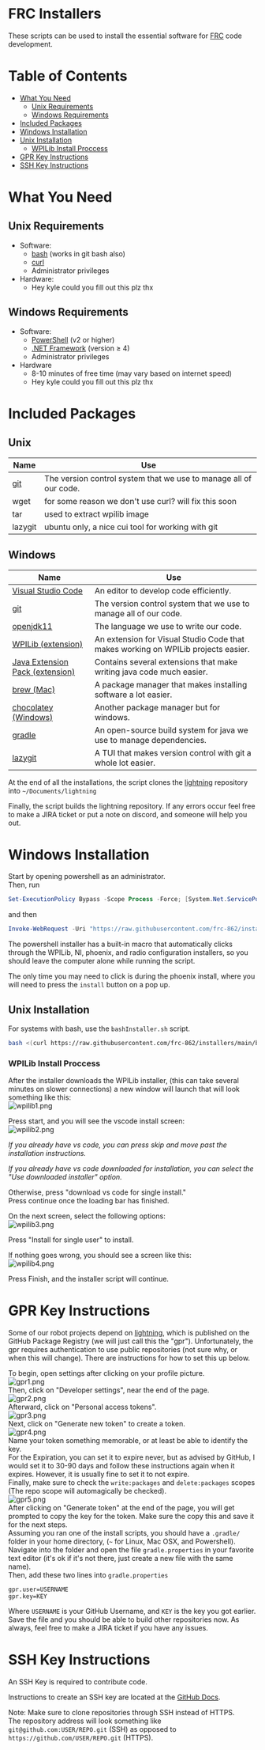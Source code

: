 # FRC Installers

These scripts can be used to install the essential software for [FRC](https://www.firstinspires.org/robotics/frc) code development.

# Table of Contents
- [What You Need](#What-You-Need)
    - [Unix Requirements](#Unix-Requirements)
    - [Windows Requirements](#Windows-Requirements)
- [Included Packages](#Included-Packages)
- [Windows Installation](#Windows-Installation)
- [Unix Installation](#Unix-Installation)
    - [WPILib Install Proccess](#WPILib-Install-Process)
- [GPR Key Instructions](#GPR-Key-Instructions)
- [SSH Key Instructions](#SSH-Key-Instructions)

# What You Need

## Unix Requirements

- Software:
    - [bash](https://www.gnu.org/software/bash/) (works in git bash also)
    - [curl]((https://www.tecmint.com/install-curl-in-linux/))
    - Administrator privileges
- Hardware:
    - Hey kyle could you fill out this plz thx

## Windows Requirements

- Software:
    - [PowerShell](https://github.com/PowerShell/PowerShell) (v2 or higher)
    - [.NET Framework](https://dotnet.microsoft.com/en-us/download/dotnet-framework) (version ≥ 4)
    - Administrator privileges
- Hardware
    - 8-10 minutes of free time (may vary based on internet speed)
    - Hey kyle could you fill out this plz thx

# Included Packages

## Unix

Name | Use
--- | ---
[git](https://git-scm.com/) | The version control system that we use to manage all of our code.
wget | for some reason we don't use curl? will fix this soon
tar | used to extract wpilib image
lazygit | ubuntu only, a nice cui tool for working with git

## Windows
Name | Use
--- | ---
[Visual Studio Code](https://code.visualstudio.com/) | An editor to develop code efficiently.
[git](https://git-scm.com/) | The version control system that we use to manage all of our code.
[openjdk11](https://openjdk.java.net/projects/jdk/11/) | The language we use to write our code.
[WPILib (extension)](https://wpilib.org/) | An extension for Visual Studio Code that makes working on WPILib projects easier.
[Java Extension Pack (extension)](https://marketplace.visualstudio.com/items?itemName=vscjava.vscode-java-pack) | Contains several extensions that make writing java code much easier.
[brew (Mac)](https://brew.sh/) | A package manager that makes installing software a lot easier.
[chocolatey (Windows)](https://chocolatey.org/) | Another package manager but for windows.
[gradle](https://gradle.org/) | An open-source build system for java we use to manage dependencies.
[lazygit](https://github.com/jesseduffield/lazygit) | A TUI that makes version control with git a whole lot easier.


At the end of all the installations, the script clones the [lightning](https://github.com/frc-862/lightning) repository into `~/Documents/lightning`

Finally, the script builds the lightning repository. If any errors occur feel free to make a JIRA ticket or put a note on discord, and someone will help you out.

# Windows Installation
 
Start by opening powershell as an administrator.  
Then, run
```PowerShell
Set-ExecutionPolicy Bypass -Scope Process -Force; [System.Net.ServicePointManager]::SecurityProtocol = [System.Net.ServicePointManager]::SecurityProtocol -bor 3072; 
```
and then
```PowerShell
Invoke-WebRequest -Uri "https://raw.githubusercontent.com/frc-862/installers/main/powershellInstaller.ps1" -OutFile ".\install.ps1"; Invoke-WebRequest -Uri "https://raw.githubusercontent.com/frc-862/installers/main/bashInstaller.sh" -OutFile ".\bashInstaller.sh"; .\install.ps1; rm .\install.ps1 .\bashInstaller.sh
```
The powershell installer has a built-in macro that automatically clicks through the WPILib, NI, phoenix, and radio configuration installers, so you should leave the computer alone while running the script.

The only time you may need to click is during the phoenix install, where you will need to press the `install` button on a pop up.

## Unix Installation

For systems with bash, use the `bashInstaller.sh` script.  

```bash
bash <(curl https://raw.githubusercontent.com/frc-862/installers/main/bashInstaller.sh)
```

### WPILib Install Proccess
After the installer downloads the WPILib installer, (this can take several minutes on slower connections) a new window will launch that will look something like this:  
![wpilib1.png](https://github.com/frc-862/installers/raw/main/assets/wpilib1.png)

Press start, and you will see the vscode install screen:  
![wpilib2.png](https://github.com/frc-862/installers/raw/main/assets/wpilib2.png)

*If you already have vs code, you can press skip and move past the installation instructions.*

*If you already have vs code downloaded for installation, you can select the "Use downloaded installer" option.*

Otherwise, press "download vs code for single install."  
Press continue once the loading bar has finished.

On the next screen, select the following options:  
![wpilib3.png](https://github.com/frc-862/installers/raw/main/assets/wpilib3.png)

Press "Install for single user" to install.

If nothing goes wrong, you should see a screen like this:  
![wpilib4.png](https://github.com/frc-862/installers/raw/main/assets/wpilib4.png)

Press Finish, and the installer script will continue.

# GPR Key Instructions
Some of our robot projects depend on [lightning](https://github.com/frc-862/lightning), which is published on the GitHub Package Registry (we will just call this the "gpr"). Unfortunately, the gpr requires authentication to use public repositories (not sure why, or when this will change). There are instructions for how to set this up below.

To begin, open settings after clicking on your profile picture.  
![gpr1.png](https://github.com/frc-862/installers/raw/main/assets/gpr1.png)  
Then, click on "Developer settings", near the end of the page.  
![gpr2.png](https://github.com/frc-862/installers/raw/main/assets/gpr2.png)  
Afterward, click on "Personal access tokens".  
![gpr3.png](https://github.com/frc-862/installers/raw/main/assets/gpr3.png)  
Next, click on "Generate new token" to create a token.  
![gpr4.png](https://github.com/frc-862/installers/raw/main/assets/gpr4.png)  
Name your token something memorable, or at least be able to identify the key.  
For the Expiration, you can set it to expire never, but as advised by GitHub, I would set it to 30-90 days and follow these instructions again when it expires. However, it is usually fine to set it to not expire.  
Finally, make sure to check the `write:packages` and `delete:packages` scopes (The repo scope will automagically be checked).  
![gpr5.png](https://github.com/frc-862/installers/raw/main/assets/gpr5.png)  
After clicking on "Generate token" at the end of the page, you will get prompted to copy the key for the token. Make sure the copy this and save it for the next steps.  
Assuming you ran one of the install scripts, you should have a `.gradle/` folder in your home directory, (`~` for Linux, Mac OSX, and Powershell).  
Navigate into the folder and open the file `gradle.properties` in your favorite text editor (it's ok if it's not there, just create a new file with the same name).  
Then, add these two lines into `gradle.properties`

```properties
gpr.user=USERNAME
gpr.key=KEY
```

Where `USERNAME` is your GitHub Username, and `KEY` is the key you got earlier.  
Save the file and you should be able to build other repositories now. As always, feel free to make a JIRA ticket if you have any issues.

# SSH Key Instructions

An SSH Key is required to contribute code.

Instructions to create an SSH key are located at the [GitHub Docs](https://docs.github.com/en/github/authenticating-to-github/connecting-to-github-with-ssh/about-ssh).  

Note: Make sure to clone repositories through SSH instead of HTTPS.  
The repository address will look something like `git@github.com:USER/REPO.git` (SSH) as opposed to `https://github.com/USER/REPO.git` (HTTPS).
